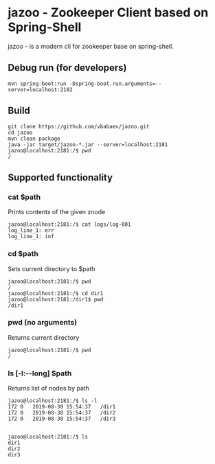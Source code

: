 # jazoo - Zookeeper Client based on Spring-Shell

jazoo - is a modern cli for zookeeper base on spring-shell.

## Debug run (for developers)
```
mvn spring-boot:run -Dspring-boot.run.arguments=--server=localhost:2182
```

## Build
```
git clone https://github.com/vbabaev/jazoo.git
cd jazoo
mvn clean package
java -jar target/jazoo-*.jar --server=localhost:2181
jazoo@localhost:2181:/$ pwd
/
```

## Supported functionality

### cat $path
Prints contents of the given znode
```
jazoo@localhost:2181:/$ cat logs/log-001
log_line_1: err
log_line_1: inf
```

### cd $path
Sets current directory to $path
```
jazoo@localhost:2181:/$ pwd
/
jazoo@localhost:2181:/$ cd dir1
jazoo@localhost:2181:/dir1$ pwd
/dir1
```

### pwd (no arguments)
Returns current directory
```
jazoo@localhost:2181:/$ pwd
/
```

### ls [-l:--long] $path
Returns list of nodes by path
```
jazoo@localhost:2181:/$ ls -l
172	0	2019-08-30 15:54:37   /dir1
172	0	2019-08-30 15:54:37   /dir2
172	0	2019-08-30 15:54:37   /dir3


jazoo@localhost:2181:/$ ls
dir1
dir2
dir3
```
